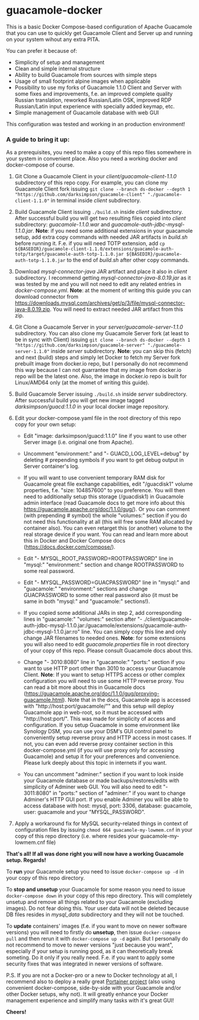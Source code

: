 # guacamole-docker

This is a basic Docker Compose-based configuration of Apache Guacamole that you can use to quickly get Guacamole Client and Server up and running on your system wihout any extra PITA.

You can prefer it because of:
- Simplicity of setup and management
- Clean and simple internal structure
- Ability to build Guacamole from sources with simple steps
- Usage of small footprint alpine images when applicable
- Possibility to use my forks of Guacamole 1.1.0 Client and Server with some fixes and improvements, f.e. an improved complete quality Russian translation, reworked Russian/Latin OSK, improved RDP Russian/Latin input experience with specially added keymap, etc.
- Simple management of Guacamole database with web GUI

This configuration was tested and working in an production environment!

### A guide to bring it up:

As a prerequisites, you need to make a copy of this repo files somewhere in your system in convenient place. Also you need a working docker and docker-compose of course.

1. Git Clone a Guacamole Client in your *client/guacamole-client-1.1.0* subdirectory of this repo copy. For example, you can clone my Guacamole Client fork issuing `git clone --branch ds-docker --depth 1 "https://github.com/darksimpson/guacamole-client" "./guacamole-client-1.1.0"` in terminal inside *client* subdirectory.

2. Build Guacamole Client issuing `./build.sh` inside *client* subdirectory. After successful build you will get two resulting files copied into *client* subdirectory: *guacamole-1.1.0.war* and *guacamole-auth-jdbc-mysql-1.1.0.jar*.
**Note**: if you need some additional extensions in your guacamole setup, add extra copy commands with needed JAR artifacts in *build.sh* before running it. F.e. if you will need TOTP extension, add `cp ${BASEDIR}/guacamole-client-1.1.0/extensions/guacamole-auth-totp/target/guacamole-auth-totp-1.1.0.jar ${BASEDIR}/guacamole-auth-totp-1.1.0.jar` to the end of *build.sh* after other copy commands.

3. Download *mysql-connector-java* JAR artifact and place it also in *client* subdirectory. I recommend getting *mysql-connector-java-8.0.19.jar* as it was tested by me and you will not need to edit any related entries in *docker-compose.yml*.
**Note**: at the moment of writing this guide you can download connector from https://downloads.mysql.com/archives/get/p/3/file/mysql-connector-java-8.0.19.zip. You will need to extract needed JAR artifact from this zip.

4. Git Clone a Guacamole Server in your *server/guacamole-server-1.1.0* subdirectory. You can also clone my Guacamole Server fork (at least to be in sync with Client) issuing `git clone --branch ds-docker --depth 1 "https://github.com/darksimpson/guacamole-server" "./guacamole-server-1.1.0"` inside *server* subdirectory.
**Note**: you can skip this (fetch) and next (build) steps and simply let Docker to fetch my Server fork prebuilt image from docker.io repo, but I personally do not recommend this way because I can not guarrantee that my image from docker.io repo will be the latest one. Also, the image in docker.io repo is built for Linux/AMD64 only (at the momet of writing this guide).

5. Build Guacamole Server issuing `./build.sh` inside *server* subdirectory. After successful build you will get new image tagged *darksimpson/guacd:1.1.0* in your local docker image repository.

6. Edit your docker-compose.yaml file in the root directory of this repo copy for your own setup:
	- Edit "image: darksimpson/guacd:1.1.0" line if you want to use other Server image (i.e. original one from Apache).

	- Uncomment "environment:" and "- GUACD_LOG_LEVEL=debug" by deleting # prepending symbols if you want to get debug output in Server container's log.

	- If you will want to use convenient temporary RAM disk for Guacamole great file exchange capabilities, edit "/guacdisk1" volume properties, f.e. "size: 104857600" to you preference. You will then need to additionally setup this storage (/guacdisk1) in Guacamole admin interface (read Guacamole docs to get more info about this https://guacamole.apache.org/doc/1.1.0/gug/). Or you can comment (with prepending # symbol) the whole "volumes:" section if you do not need this functionality at all (this will free some RAM allocated by container also). You can even retarget this (or another) volume to the real storage device if you want. You can read and learn more about this in Docker and Docker Compose docs (https://docs.docker.com/compose/).

	- Edit "- MYSQL_ROOT_PASSWORD=ROOTPASSWORD" line in "mysql:" "environment:" section and change ROOTPASSWORD to some real password.

	- Edit "- MYSQL_PASSWORD=GUACPASSWORD" line in "mysql:" and "guacamole:" "environment:" sections and change GUACPASSWORD to some other real password also (it must be same in both "mysql:" and "guacamole:" sections!).

	- If you copied some additional JARs in step 2, add corresponding lines in "guacamole:" "volumes:" section after "- ./client/guacamole-auth-jdbc-mysql-1.1.0.jar:/guacamole/extensions/guacamole-auth-jdbc-mysql-1.1.0.jar:ro" line. You can simply copy this line and only change JAR filenames to needed ones.
**Note**: for some extensions you will also need to edit *guacamole.properties* file in root directory of your copy of this repo. Please consult Guacamole docs about this.

	- Change "- 3010:8080" line in "guacamole:" "ports:" section if you want to use HTTP port other than 3010 to access your Guacamole Client.
**Note**: If you want to setup HTTPS access or other complex configuration you will need to use some HTTP reverse proxy. You can read a bit more about this in Guacamole docs (https://guacamole.apache.org/doc/1.1.0/gug/proxying-guacamole.html).
Note that in the docs, Guacamole app is accessed with "http://host:port/guacamole/"" and this setup will deploy Guacamole app in web-root, so it must be accessed with "http://host:port/". This was made for simplicity of access and configuration.
If you setup Guacamole in some environment like Synology DSM, you can use your DSM's GUI control panel to conveniently setup reverse proxy and HTTP access in most cases. If not, you can even add reverse proxy container section in this docker-compose.yml (if you will use proxy only for accessing Guacamole) and setup it for your preferences and convenience. Please lurk deeply about this topic in internets if you want.

	- You can uncomment "adminer:" section if you want to look inside your Guacamole database or made backups/restores/edits with simplicity of Adminer web GUI. You will also need to edit "- 3011:8080" in "ports:" section of "adminer:" if you want to change Adminer's HTTP GUI port. If you enable Adminer you will be able to access database with host: mysql, port: 3306, database: guacamole, user: guacamole and your "MYSQL_PASSWORD".

7.  Apply a workaround fix for MySQL security-related things in context of configuration files by issuing `chmod 664 guacamole-my-lowmem.cnf` in your copy of this repo directory (i.e. where resides your guacamole-my-lowmem.cnf file)

**That's all! If all was done right you will now have a working Guacamole setup. Regards!**

To **run** your Guacamole setup you need to issue `docker-compose up -d` in your copy of this repo directory.

To **stop and unsetup** your Guacamole for some reason you need to issue `docker-compose down` in your copy of this repo directory. This will completely unsetup and remove all things related to your Guacamole (excluding images). Do not fear doing this. Your user data will not be deleted because DB files resides in *mysql_data* subdirectory and they will not be touched.

To **update** containers' images (f.e. if you want to move on newer software versions) you will need to firstly do **unsetup**, then issue `docker-compose pull` and then rerun it with `docker-compose up -d` again. But I personally do not recommend to move to newer versions "just because you want", especially if your setup is running good, as it can theoretically break someting. Do it only if you really need. F.e. if you want to apply some security fixes that was integrated in newer versions of software.

P.S. If you are not a Docker-pro or a new to Docker technology at all, I recommend also to deploy a really great [Portainer project](https://www.portainer.io/ "Portainer project") (also using convenient docker-compose, side-by-side with your Guacamole and/or other Docker setups, why not). It will greatly enhance your Docker management experience and simplify many tasks with it's great GUI!

**Cheers!**